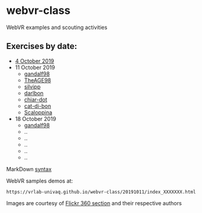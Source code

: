 # webvr-class
WebVR examples and scouting activities

## Exercises by date:

* [4 October 2019](https://vrlab-univaq.github.io/webvr-class/20191004/)
* 11 October 2019 
    * [gandalf98](https://bit.ly/35qHnMM)
    * [TheAGE98](https://bit.ly/2nGUybk)
    * [silvipp](https://bit.ly/2M8r1Ra)
    * [darlbon](https://bit.ly/2IGa7r5)
    * [chiar-dot](https://bit.ly/2pgF0ex)
    * [cat-di-bon](https://bit.ly/35pVEJj)
    * [Scaloppina](https://bit.ly/33rOS4d)
* 18 October 2019
    * [gandalf98](https://bit.ly/33S1O3F)
    * ..
    * ..
    * ..
    * ..
    * ..

    
MarkDown [syntax](https://help.github.com/en/articles/basic-writing-and-formatting-syntax)

WebVR samples demos at:

    https://vrlab-univaq.github.io/webvr-class/20191011/index_XXXXXXX.html
    
Images are courtesy of [Flickr 360 section](https://www.flickr.com/photos/tags/360/) and their respective authors

